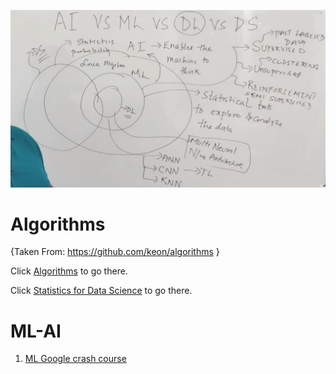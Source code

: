 ![AI/ML/DL/DS](common_images/all_desc.jpg)
# Algorithms 
{Taken From: https://github.com/keon/algorithms }

Click [Algorithms](https://github.com/rajeshpp/ML-AI/blob/master/DS/Algorithms/README.md) to go there.

Click [Statistics for Data Science](https://www.youtube.com/watch?v=Vfo5le26IhY) to go there.



# ML-AI

1. [ML Google crash course](https://github.com/rajeshpp/ML-AI/blob/master/ML.md)
